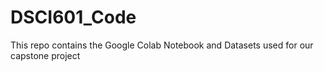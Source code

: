 # DSCI601_Code
This repo contains the Google Colab Notebook and Datasets used for our capstone project
